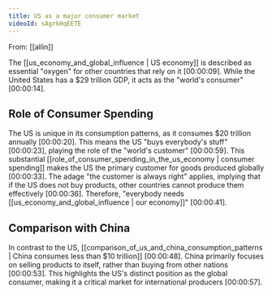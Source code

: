 ```yaml
---
title: US as a major consumer market
videoId: sAgrkHqEETE
---
```


From: [[allin]] <br/> 

The [[us_economy_and_global_influence | US economy]] is described as essential "oxygen" for other countries that rely on it [00:00:09]. While the United States has a $29 trillion GDP, it acts as the "world's consumer" [00:00:14].

## Role of Consumer Spending

The US is unique in its consumption patterns, as it consumes $20 trillion annually [00:00:20]. This means the US "buys everybody's stuff" [00:00:23], playing the role of the "world's customer" [00:00:59]. This substantial [[role_of_consumer_spending_in_the_us_economy | consumer spending]] makes the US the primary customer for goods produced globally [00:00:33]. The adage "the customer is always right" applies, implying that if the US does not buy products, other countries cannot produce them effectively [00:00:36]. Therefore, "everybody needs [[us_economy_and_global_influence | our economy]]" [00:00:41].

## Comparison with China

In contrast to the US, [[comparison_of_us_and_china_consumption_patterns | China consumes less than $10 trillion]] [00:00:48]. China primarily focuses on selling products to itself, rather than buying from other nations [00:00:53]. This highlights the US's distinct position as the global consumer, making it a critical market for international producers [00:00:57].
